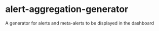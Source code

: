 # alert-aggregation-generator
A generator for alerts and meta-alerts to be displayed in the dashboard
